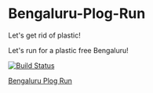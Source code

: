 # Bengaluru-Plog-Run
Let's get rid of plastic!

Let's run for a plastic free Bengaluru!

[![Build Status](https://travis-ci.org/siddhantvinchurkar/Bengaluru-Plog-Run.svg?branch=master)](https://travis-ci.org/siddhantvinchurkar/Bengaluru-Plog-Run)

[Bengaluru Plog Run](https://bengaluru.plog.run/ "Bengaluru Plog Run")
